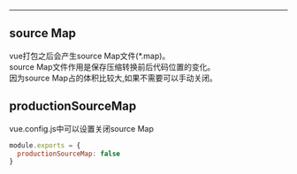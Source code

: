 
---
## source Map
vue打包之后会产生source Map文件(*.map)。  
source Map文件作用是保存压缩转换前后代码位置的变化。  
因为source Map占的体积比较大,如果不需要可以手动关闭。  

## productionSourceMap
vue.config.js中可以设置关闭source Map
```js
module.exports = {
  productionSourceMap: false
}
```